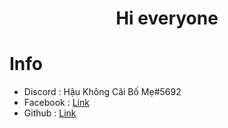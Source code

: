 <h1 align="center">Hi everyone</h1>

# Info

- Discord : Hậu Không Cãi Bố Mẹ#5692
- Facebook : [Link](https://www.facebook.com/haudaddy)
- Github : [Link](https://github.com/haunosimp)
